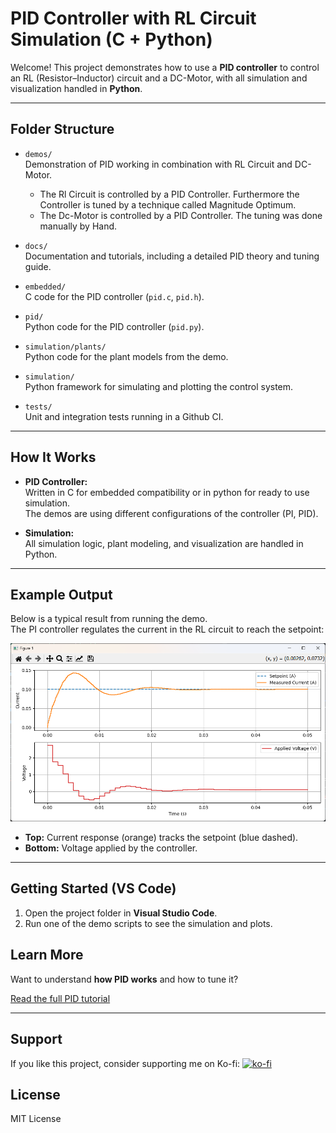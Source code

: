 # PID Controller with RL Circuit Simulation (C + Python)

Welcome! This project demonstrates how to use a **PID controller** to control an RL (Resistor–Inductor) circuit and a DC-Motor, with all simulation and visualization handled in **Python**.  

---

## Folder Structure

- `demos/`  
  Demonstration of PID working in combination with RL Circuit and DC-Motor.
  - The Rl Circuit is controlled by a PID Controller. Furthermore the Controller is tuned by a technique called Magnitude Optimum.
  - The Dc-Motor is controlled by a PID Controller. The tuning was done manually by Hand.

- `docs/`  
  Documentation and tutorials, including a detailed PID theory and tuning guide.

- `embedded/`  
  C code for the PID controller (`pid.c`, `pid.h`).

- `pid/`  
  Python code for the PID controller (`pid.py`).

- `simulation/plants/`  
  Python code for the plant models from the demo.

- `simulation/`  
  Python framework for simulating and plotting the control system.

- `tests/`  
  Unit and integration tests running in a Github CI.



---

## How It Works

- **PID Controller:**  
  Written in C for embedded compatibility or in python for ready to use simulation.  
  The demos are using different configurations of the controller (PI, PID).

- **Simulation:**  
  All simulation logic, plant modeling, and visualization are handled in Python.

---

## Example Output

Below is a typical result from running the demo.  
The PI controller regulates the current in the RL circuit to reach the setpoint:

![RL Circuit PI Control Demo](docs/image.png)

- **Top:** Current response (orange) tracks the setpoint (blue dashed).
- **Bottom:** Voltage applied by the controller.

---

## Getting Started (VS Code)

1. Open the project folder in **Visual Studio Code**.
2. Run one of the demo scripts to see the simulation and plots.


## Learn More

Want to understand **how PID works** and how to tune it?

[Read the full PID tutorial](docs/PID_TUTORIAL.md)

---

## Support
If you like this project, consider supporting me on Ko-fi:
[![ko-fi](https://ko-fi.com/img/githubbutton_sm.svg)](https://ko-fi.com/summit00)

## License

MIT License